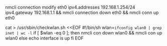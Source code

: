 
nmcli connection modify eth0 ipv4.addresses 192.168.1.254/24 ipv4.gateway 192.168.1.1 && nmcli connection down eth0 && nmcli conn up eth0

cat > /usr/sbin/checkwlan.sh <<EOF
#!/bin/sh
wlan=`ifconfig wlan0 | grep inet | wc -l`
if [ $wlan -eq 0 ]; then
    nmcli con down wlan0 && nmcli con up wlan0
else
    echo interface is up
fi
EOF
